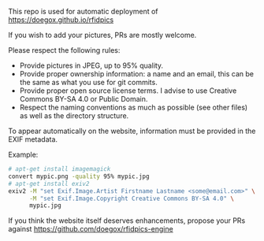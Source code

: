 This repo is used for automatic deployment of https://doegox.github.io/rfidpics

If you wish to add your pictures, PRs are mostly welcome.

Please respect the following rules:

* Provide pictures in JPEG, up to 95% quality.
* Provide proper ownership information: a name and an email, this can be the same as what you use for git commits.
* Provide proper open source license terms. I advise to use Creative Commons BY-SA 4.0 or Public Domain.
* Respect the naming conventions as much as possible (see other files) as well as the directory structure.

To appear automatically on the website, information must be provided in the EXIF metadata.

Example:

```sh
# apt-get install imagemagick
convert mypic.png -quality 95% mypic.jpg
# apt-get install exiv2
exiv2 -M "set Exif.Image.Artist Firstname Lastname <some@email.com>" \
      -M "set Exif.Image.Copyright Creative Commons BY-SA 4.0" \
      mypic.jpg
```

If you think the website itself deserves enhancements, propose your PRs against https://github.com/doegox/rfidpics-engine
